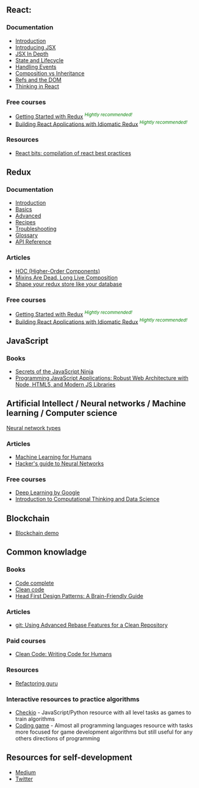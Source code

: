 ## React:

### Documentation
* [Introduction](https://facebook.github.io/react/docs/hello-world.html)
* [Introducing JSX](https://facebook.github.io/react/docs/introducing-jsx.html)
* [JSX In Depth](https://facebook.github.io/react/docs/jsx-in-depth.html)
* [State and Lifecycle](https://facebook.github.io/react/docs/state-and-lifecycle.html)
* [Handling Events](https://facebook.github.io/react/docs/handling-events.html)
* [Composition vs Inheritance](https://facebook.github.io/react/docs/composition-vs-inheritance.html)
* [Refs and the DOM](https://facebook.github.io/react/docs/refs-and-the-dom.html)
* [Thinking in React](https://facebook.github.io/react/docs/thinking-in-react.html)

### Free courses
* [Getting Started with Redux](https://egghead.io/courses/getting-started-with-redux) <sup style="color: green">_Hightly recommended!_</sup>
* [Building React Applications with Idiomatic Redux](https://egghead.io/courses/building-react-applications-with-idiomatic-redux) <sup style="color: green">_Hightly recommended!_</sup>

### Resources
* [React bits: compilation of react best practices](https://www.gitbook.com/book/vasanthk/react-bits)

## Redux

### Documentation
* [Introduction](http://redux.js.org/docs/introduction/index.html)
* [Basics](http://redux.js.org/docs/basics/index.html)
* [Advanced](http://redux.js.org/docs/advanced/index.html)
* [Recipes](http://redux.js.org/docs/recipes/index.html)
* [Troubleshooting](http://redux.js.org/docs/Troubleshooting.html)
* [Glossary](http://redux.js.org/docs/Glossary.html)
* [API Reference](http://redux.js.org/docs/api/index.html)

### Articles
* [HOC (Higher-Order Components)](https://facebook.github.io/react/docs/higher-order-components.html)
* [Mixins Are Dead. Long Live Composition](https://medium.com/@dan_abramov/mixins-are-dead-long-live-higher-order-components-94a0d2f9e750#.wyfzsauqe)
* [Shape your redux store like your database](https://hackernoon.com/shape-your-redux-store-like-your-database-98faa4754fd5)

### Free courses
* [Getting Started with Redux](https://egghead.io/courses/getting-started-with-redux) <sup style="color: green">_Hightly recommended!_</sup>
* [Building React Applications with Idiomatic Redux](https://egghead.io/courses/building-react-applications-with-idiomatic-redux) <sup style="color: green">_Hightly recommended!_</sup>

## JavaScript

### Books
* [Secrets of the JavaScript Ninja](https://www.amazon.com/Secrets-JavaScript-Ninja-John-Resig/dp/193398869X)
* [Programming JavaScript Applications: Robust Web Architecture with Node, HTML5, and Modern JS Libraries](https://www.amazon.com/Programming-JavaScript-Applications-Architecture-Libraries/dp/1491950293/ref=sr_1_1?s=books&ie=UTF8&qid=1503924891&sr=1-1&keywords=Programming+JavaScript+Applications)

## Artificial Intellect / Neural networks / Machine learning / Computer science

[Neural network types](http://www.asimovinstitute.org/wp-content/uploads/2016/09/neuralnetworks.png)

### Articles
* [Machine Learning for Humans](https://medium.com/machine-learning-for-humans?source=logo-3e476efd1ec---e8dd9a6c82a5)
* [Hacker's guide to Neural Networks](http://karpathy.github.io/neuralnets/)

### Free courses
* [Deep Learning by Google](https://www.udacity.com/course/deep-learning--ud730)
* [Introduction to Computational Thinking and Data Science](https://courses.edx.org/courses/course-v1:MITx+6.00.2x_7+1T2017/course/)

## Blockchain
* [Blockchain demo](https://anders.com/blockchain/)

## Common knowladge

### Books
* [Code complete](https://www.amazon.com/Code-Complete-Practical-Handbook-Construction/dp/0735619670/ref=sr_1_1?ie=UTF8&qid=1503924625&sr=8-1&keywords=code+complete)
* [Clean code](https://www.amazon.com/Clean-Code-Handbook-Software-Craftsmanship-ebook/dp/B001GSTOAM/ref=sr_1_6?ie=UTF8&qid=1503924582&sr=8-6&keywords=code+complete)
* [Head First Design Patterns: A Brain-Friendly Guide](https://www.amazon.com/Head-First-Design-Patterns-Brain-Friendly/dp/0596007124/ref=sr_1_2?s=books&ie=UTF8&qid=1503924943&sr=1-2&keywords=programming+patterns)

### Articles
* [git: Using Advanced Rebase Features for a Clean Repository](https://mtyurt.net/2017/08/08/git-using-advanced-rebase-features-for-a-clean-repository/)

### Paid courses
* [Clean Code: Writing Code for Humans](https://www.pluralsight.com/courses/writing-clean-code-humans)

### Resources
* [Refactoring guru](https://refactoring.guru/)

### Interactive resources to practice algorithms
* [Checkio](https://checkio.org/) - JavaScript/Python resource with all level tasks as games to train algorithms
* [Coding game](https://www.codingame.com/start) - Almost all programming languages resource with tasks more focused for game development algorithms but still useful for any others directions of programming


## Resources for self-development
* [Medium](https://medium.com/)
* [Twitter](https://twitter.com/)


